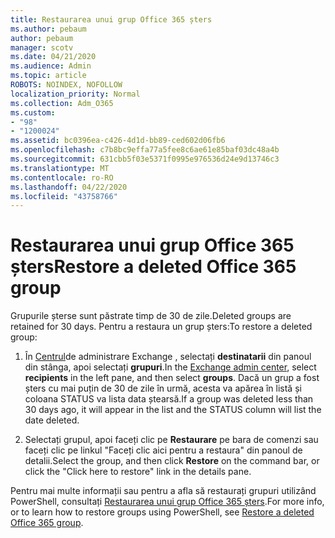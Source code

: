```yaml
---
title: Restaurarea unui grup Office 365 șters
ms.author: pebaum
author: pebaum
manager: scotv
ms.date: 04/21/2020
ms.audience: Admin
ms.topic: article
ROBOTS: NOINDEX, NOFOLLOW
localization_priority: Normal
ms.collection: Adm_O365
ms.custom:
- "98"
- "1200024"
ms.assetid: bc0396ea-c426-4d1d-bb89-ced602d06fb6
ms.openlocfilehash: c7b8bc9effa77a5fee8c6ae61e85baf03dc48a4b
ms.sourcegitcommit: 631cbb5f03e5371f0995e976536d24e9d13746c3
ms.translationtype: MT
ms.contentlocale: ro-RO
ms.lasthandoff: 04/22/2020
ms.locfileid: "43758766"
---
```

# <a name="restore-a-deleted-office-365-group"></a><span data-ttu-id="6a796-102">Restaurarea unui grup Office 365 șters</span><span class="sxs-lookup"><span data-stu-id="6a796-102">Restore a deleted Office 365 group</span></span>

<span data-ttu-id="6a796-103">Grupurile șterse sunt păstrate timp de 30 de zile.</span><span class="sxs-lookup"><span data-stu-id="6a796-103">Deleted groups are retained for 30 days.</span></span> <span data-ttu-id="6a796-104">Pentru a restaura un grup șters:</span><span class="sxs-lookup"><span data-stu-id="6a796-104">To restore a deleted group:</span></span>
  
1. <span data-ttu-id="6a796-105">În [Centrul](https://outlook.office365.com/ecp/)de administrare Exchange , selectați **destinatarii** din panoul din stânga, apoi selectați **grupuri**.</span><span class="sxs-lookup"><span data-stu-id="6a796-105">In the [Exchange admin center](https://outlook.office365.com/ecp/), select **recipients** in the left pane, and then select **groups**.</span></span> <span data-ttu-id="6a796-106">Dacă un grup a fost șters cu mai puțin de 30 de zile în urmă, acesta va apărea în listă și coloana STATUS va lista data ștearsă.</span><span class="sxs-lookup"><span data-stu-id="6a796-106">If a group was deleted less than 30 days ago, it will appear in the list and the STATUS column will list the date deleted.</span></span>

2. <span data-ttu-id="6a796-107">Selectați grupul, apoi faceți clic pe **Restaurare** pe bara de comenzi sau faceți clic pe linkul "Faceți clic aici pentru a restaura" din panoul de detalii.</span><span class="sxs-lookup"><span data-stu-id="6a796-107">Select the group, and then click **Restore** on the command bar, or click the "Click here to restore" link in the details pane.</span></span>

<span data-ttu-id="6a796-108">Pentru mai multe informații sau pentru a afla să restaurați grupuri utilizând PowerShell, consultați [Restaurarea unui grup Office 365 șters](https://go.microsoft.com/fwlink/?linkid=867802).</span><span class="sxs-lookup"><span data-stu-id="6a796-108">For more info, or to learn how to restore groups using PowerShell, see [Restore a deleted Office 365 group](https://go.microsoft.com/fwlink/?linkid=867802).</span></span>
  